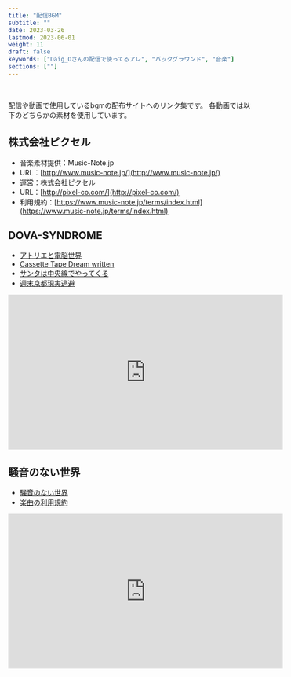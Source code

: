```yaml
---
title: "配信BGM"
subtitle: ""
date: 2023-03-26
lastmod: 2023-06-01
weight: 11
draft: false
keywords: ["Daig_Oさんの配信で使ってるアレ", "バックグラウンド", "音楽"]
sections: [""]
---
```


<br />

配信や動画で使用しているbgmの配布サイトへのリンク集です。
各動画では以下のどちらかの素材を使用しています。

## 株式会社ピクセル

- 音楽素材提供：Music-Note.jp
- URL：[http://www.music-note.jp/](http://www.music-note.jp/)
- 運営：株式会社ピクセル
- URL：[http://pixel-co.com/](http://pixel-co.com/)
- 利用規約：[https://www.music-note.jp/terms/index.html](https://www.music-note.jp/terms/index.html)

## DOVA-SYNDROME

- [アトリエと電脳世界](https://dova-s.jp/bgm/play10018.html)
- [Cassette Tape Dream written](https://dova-s.jp/bgm/play13982.html)
- [サンタは中央線でやってくる](https://dova-s.jp/bgm/play13761.html)
- [週末京都現実逃避](https://dova-s.jp/bgm/play10961.html)

<div class="googlemap-if">
<iframe width="560" height="315" src="https://www.youtube.com/embed/4a4hwDRKBJU" title="YouTube video player" frameborder="0" allow="accelerometer; autoplay; clipboard-write; encrypted-media; gyroscope; picture-in-picture; web-share" allowfullscreen></iframe>
</div>

## 騒音のない世界

- [騒音のない世界](https://noiselessworld.net/)
- [楽曲の利用規約](https://noiselessworld.net/terms#terms_of_use)

<div class="googlemap-if">
<iframe width="560" height="315" src="https://www.youtube.com/embed/c0-RxvwPjWs?si=hTdjQxsS3BFrf_3J" title="YouTube video player" frameborder="0" allow="accelerometer; autoplay; clipboard-write; encrypted-media; gyroscope; picture-in-picture; web-share" allowfullscreen></iframe>
</div>